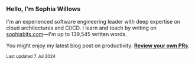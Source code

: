 ### Hello, I'm Sophia Willows

I'm an experienced software engineering leader with deep expertise on cloud architectures and CI/CD. I learn and teach by writing on [sophiabits.com](https://sophiabits.com/blog)—I'm up to 139,545 written words.

You might enjoy my latest blog post on productivity: **[Review your own PRs](https://sophiabits.com/blog/review-your-own-prs)**.

<sub>Last updated 7 Jul 2024</sub>
